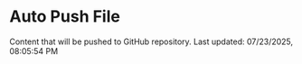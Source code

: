 # Auto Push File

Content that will be pushed to GitHub repository.
Last updated: 07/23/2025, 08:05:54 PM